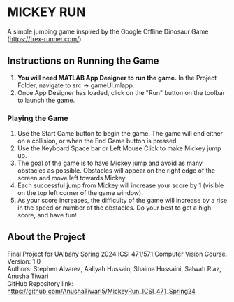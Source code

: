 # MICKEY RUN

A simple jumping game inspired by the Google Offline Dinosaur Game (https://trex-runner.com/).

## Instructions on Running the Game
1. <b>You will need MATLAB App Designer to run the game.</b> 
In the Project Folder, navigate to src -> gameUI.mlapp. 
2. Once App Designer has loaded, click on the "Run" button on the toolbar to launch the game.

### Playing the Game
1. Use the Start Game button to begin the game. The game will end either on a collision, or when the End Game button is pressed.
2. Use the Keyboard Space bar or Left Mouse Click to make Mickey jump up. 
3. The goal of the game is to have Mickey jump and avoid as many obstacles as possible. 
Obstacles will appear on the right edge of the screen and move left towards Mickey.
4. Each successful jump from Mickey will increase your score by 1 (visible on the top left corner of the game window).
5. As your score increases, the difficulty of the game will increase by a rise in the speed or number of the obstacles. 
Do your best to get a high score, and have fun!


## About the Project
Final Project for UAlbany Spring 2024 ICSI 471/571 Computer Vision Course. \
Version: 1.0 \
Authors: Stephen Alvarez, Aaliyah Hussain, Shaima Hussaini, Salwah Riaz, Anusha Tiwari \
GitHub Repository link: https://github.com/AnushaTiwari5/MickeyRun_ICSI_471_Spring24

